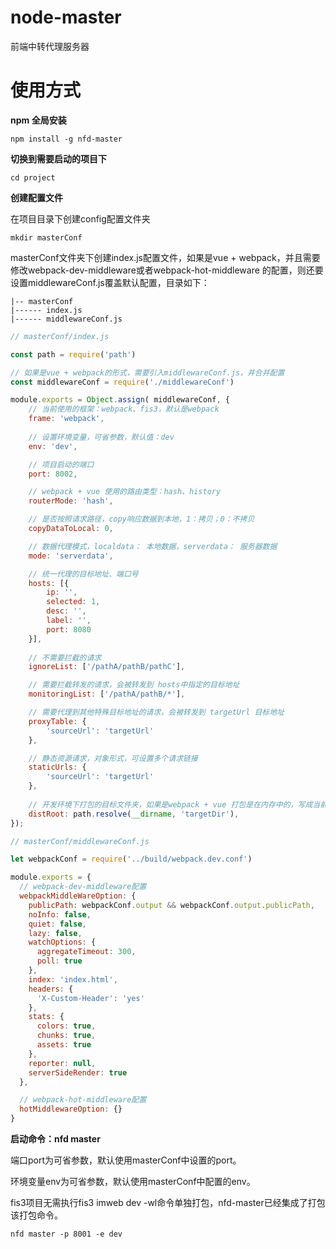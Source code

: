 # node-master
前端中转代理服务器

# 使用方式
**npm 全局安装**
```
npm install -g nfd-master
```
**切换到需要启动的项目下**
```
cd project
```
**创建配置文件**

在项目目录下创建config配置文件夹

```
mkdir masterConf
```
masterConf文件夹下创建index.js配置文件，如果是vue + webpack，并且需要修改webpack-dev-middleware或者webpack-hot-middleware
的配置，则还要设置middlewareConf.js覆盖默认配置，目录如下：

```
|-- masterConf
|------ index.js
|------ middlewareConf.js
```
```javascript
// masterConf/index.js

const path = require('path')

// 如果是vue + webpack的形式，需要引入middlewareConf.js，并合并配置 
const middlewareConf = require('./middlewareConf')

module.exports = Object.assign( middlewareConf, {
    // 当前使用的框架：webpack、fis3，默认是webpack
    frame: 'webpack',
    
    // 设置环境变量，可省参数，默认值：dev
    env: 'dev',

    // 项目启动的端口
    port: 8002,

    // webpack + vue 使用的路由类型：hash、history
    routerMode: 'hash',

    // 是否按照请求路径，copy响应数据到本地，1：拷贝；0：不拷贝
    copyDataToLocal: 0,

    // 数据代理模式，localdata： 本地数据，serverdata： 服务器数据
    mode: 'serverdata',

    // 统一代理的目标地址、端口号
    hosts: [{
        ip: '',
        selected: 1,
        desc: '',
        label: '',
        port: 8080
    }],
    
    // 不需要拦截的请求
    ignoreList: ['/pathA/pathB/pathC'],

    // 需要拦截转发的请求，会被转发到 hosts中指定的目标地址
    monitoringList: ['/pathA/pathB/*'],

    // 需要代理到其他特殊目标地址的请求，会被转发到 targetUrl 目标地址
    proxyTable: {
        'sourceUrl': 'targetUrl'
    },

    // 静态资源请求，对象形式，可设置多个请求链接
    staticUrls: {
        'sourceUrl': 'targetUrl'
    },
    
    // 开发环境下打包的目标文件夹，如果是webpack + vue 打包是在内存中的，写成当前文件根目录即可
    distRoot: path.resolve(__dirname, 'targetDir'),
});

```
```javascript
// masterConf/middlewareConf.js

let webpackConf = require('../build/webpack.dev.conf')

module.exports = {
  // webpack-dev-middleware配置
  webpackMiddleWareOption: {
    publicPath: webpackConf.output && webpackConf.output.publicPath,
    noInfo: false,
    quiet: false,
    lazy: false,
    watchOptions: {
      aggregateTimeout: 300,
      poll: true
    },
    index: 'index.html',
    headers: {
      'X-Custom-Header': 'yes'
    },
    stats: {
      colors: true,
      chunks: true,
      assets: true
    },
    reporter: null,
    serverSideRender: true
  },

  // webpack-hot-middleware配置
  hotMiddlewareOption: {}
}
```
**启动命令：nfd master**

端口port为可省参数，默认使用masterConf中设置的port。

环境变量env为可省参数，默认使用masterConf中配置的env。

fis3项目无需执行fis3 imweb dev -wl命令单独打包，nfd-master已经集成了打包该打包命令。

```
nfd master -p 8001 -e dev
```
